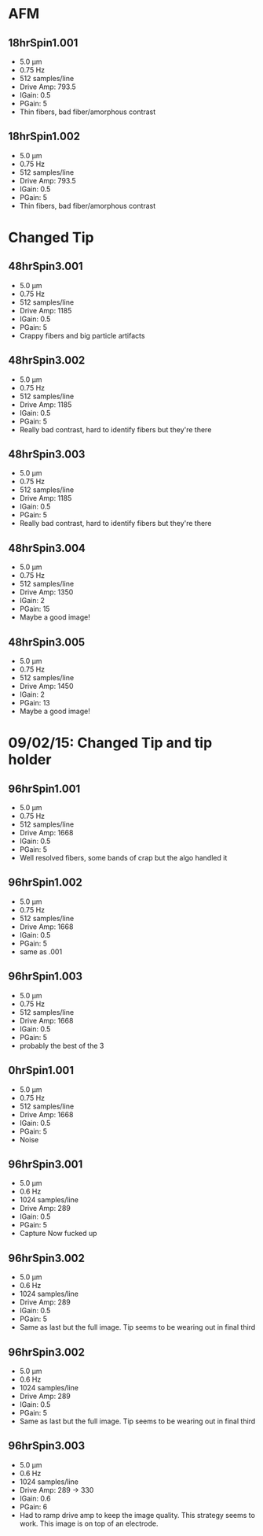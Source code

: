# AFM
## 18hrSpin1.001
* 5.0 µm
* 0.75 Hz
* 512 samples/line
* Drive Amp: 793.5
* IGain: 0.5
* PGain: 5
* Thin fibers, bad fiber/amorphous contrast

## 18hrSpin1.002
* 5.0 µm
* 0.75 Hz
* 512 samples/line
* Drive Amp: 793.5
* IGain: 0.5
* PGain: 5
* Thin fibers, bad fiber/amorphous contrast

# Changed Tip
## 48hrSpin3.001
* 5.0 µm
* 0.75 Hz
* 512 samples/line
* Drive Amp: 1185
* IGain: 0.5
* PGain: 5
* Crappy fibers and big particle artifacts

## 48hrSpin3.002
* 5.0 µm
* 0.75 Hz
* 512 samples/line
* Drive Amp: 1185
* IGain: 0.5
* PGain: 5
* Really bad contrast, hard to identify fibers but they're there

## 48hrSpin3.003
* 5.0 µm
* 0.75 Hz
* 512 samples/line
* Drive Amp: 1185
* IGain: 0.5
* PGain: 5
* Really bad contrast, hard to identify fibers but they're there

## 48hrSpin3.004
* 5.0 µm
* 0.75 Hz
* 512 samples/line
* Drive Amp: 1350
* IGain: 2
* PGain: 15
* Maybe a good image!

## 48hrSpin3.005
* 5.0 µm
* 0.75 Hz
* 512 samples/line
* Drive Amp: 1450
* IGain: 2
* PGain: 13
* Maybe a good image!

# 09/02/15: Changed Tip and tip holder
## 96hrSpin1.001
* 5.0 µm
* 0.75 Hz
* 512 samples/line
* Drive Amp: 1668
* IGain: 0.5
* PGain: 5
* Well resolved fibers, some bands of crap but the algo handled it

## 96hrSpin1.002
* 5.0 µm
* 0.75 Hz
* 512 samples/line
* Drive Amp: 1668
* IGain: 0.5
* PGain: 5
* same as .001

## 96hrSpin1.003
* 5.0 µm
* 0.75 Hz
* 512 samples/line
* Drive Amp: 1668
* IGain: 0.5
* PGain: 5
* probably the best of the 3

## 0hrSpin1.001
* 5.0 µm
* 0.75 Hz
* 512 samples/line
* Drive Amp: 1668
* IGain: 0.5
* PGain: 5
* Noise

## 96hrSpin3.001
* 5.0 µm
* 0.6 Hz
* 1024 samples/line
* Drive Amp: 289
* IGain: 0.5
* PGain: 5
* Capture Now fucked up

## 96hrSpin3.002
* 5.0 µm
* 0.6 Hz
* 1024 samples/line
* Drive Amp: 289
* IGain: 0.5
* PGain: 5
* Same as last but the full image. Tip seems to be wearing out in final third

## 96hrSpin3.002
* 5.0 µm
* 0.6 Hz
* 1024 samples/line
* Drive Amp: 289
* IGain: 0.5
* PGain: 5
* Same as last but the full image. Tip seems to be wearing out in final third

## 96hrSpin3.003
* 5.0 µm
* 0.6 Hz
* 1024 samples/line
* Drive Amp: 289 -> 330
* IGain: 0.6
* PGain: 6
* Had to ramp drive amp to keep the image quality. This strategy seems to work. This image is on top of an electrode.
